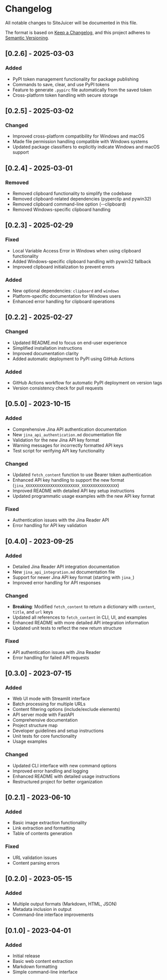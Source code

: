 # Changelog

All notable changes to SiteJuicer will be documented in this file.

The format is based on [Keep a Changelog](https://keepachangelog.com/en/1.0.0/),
and this project adheres to [Semantic Versioning](https://semver.org/spec/v2.0.0.html).

## [0.2.6] - 2025-03-03

### Added
- PyPI token management functionality for package publishing
- Commands to save, clear, and use PyPI tokens
- Feature to generate `.pypirc` file automatically from the saved token
- Cross-platform token handling with secure storage

## [0.2.5] - 2025-03-02

### Changed
- Improved cross-platform compatibility for Windows and macOS
- Made file permission handling compatible with Windows systems
- Updated package classifiers to explicitly indicate Windows and macOS support

## [0.2.4] - 2025-03-01

### Removed
- Removed clipboard functionality to simplify the codebase
- Removed clipboard-related dependencies (pyperclip and pywin32)
- Removed clipboard command-line option (--clipboard)
- Removed Windows-specific clipboard handling

## [0.2.3] - 2025-02-29

### Fixed
- Local Variable Access Error in Windows when using clipboard functionality
- Added Windows-specific clipboard handling with pywin32 fallback
- Improved clipboard initialization to prevent errors

### Added
- New optional dependencies: `clipboard` and `windows`
- Platform-specific documentation for Windows users
- Enhanced error handling for clipboard operations

## [0.2.2] - 2025-02-27

### Changed
- Updated README.md to focus on end-user experience
- Simplified installation instructions
- Improved documentation clarity
- Added automatic deployment to PyPI using GitHub Actions

### Added
- GitHub Actions workflow for automatic PyPI deployment on version tags
- Version consistency check for pull requests

## [0.5.0] - 2023-10-15

### Added
- Comprehensive Jina API authentication documentation
- New `jina_api_authentication.md` documentation file
- Validation for the new Jina API key format
- Warning messages for incorrectly formatted API keys
- Test script for verifying API key functionality

### Changed
- Updated `fetch_content` function to use Bearer token authentication
- Enhanced API key handling to support the new format (`jina_XXXXXXXXXXXXXXXXXXXXXXXX_XXXXXXXXXXXXXXXX`)
- Improved README with detailed API key setup instructions
- Updated programmatic usage examples with the new API key format

### Fixed
- Authentication issues with the Jina Reader API
- Error handling for API key validation

## [0.4.0] - 2023-09-25

### Added
- Detailed Jina Reader API integration documentation
- New `jina_api_integration.md` documentation file
- Support for newer Jina API key format (starting with `jina_`)
- Improved error handling for API responses

### Changed
- **Breaking**: Modified `fetch_content` to return a dictionary with `content`, `title`, and `url` keys
- Updated all references to `fetch_content` in CLI, UI, and examples
- Enhanced README with more detailed API integration information 
- Updated unit tests to reflect the new return structure

### Fixed
- API authentication issues with Jina Reader
- Error handling for failed API requests

## [0.3.0] - 2023-07-15

### Added
- Web UI mode with Streamlit interface
- Batch processing for multiple URLs
- Content filtering options (include/exclude elements)
- API server mode with FastAPI
- Comprehensive documentation
- Project structure map
- Developer guidelines and setup instructions
- Unit tests for core functionality
- Usage examples

### Changed
- Updated CLI interface with new command options
- Improved error handling and logging
- Enhanced README with detailed usage instructions
- Restructured project for better organization

## [0.2.1] - 2023-06-10

### Added
- Basic image extraction functionality
- Link extraction and formatting
- Table of contents generation

### Fixed
- URL validation issues
- Content parsing errors

## [0.2.0] - 2023-05-15

### Added
- Multiple output formats (Markdown, HTML, JSON)
- Metadata inclusion in output
- Command-line interface improvements

## [0.1.0] - 2023-04-01

### Added
- Initial release
- Basic web content extraction
- Markdown formatting
- Simple command-line interface 